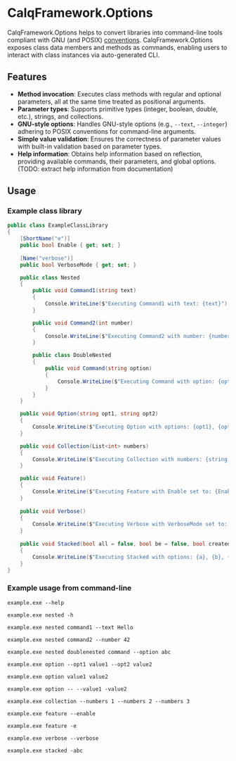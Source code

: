 # CalqFramework.Options
CalqFramework.Options helps to convert libraries into command-line tools compliant with GNU (and POSIX) [conventions](https://www.gnu.org/software/libc/manual/html_node/Argument-Syntax.html). CalqFramework.Options exposes class data members and methods as commands, enabling users to interact with class instances via auto-generated CLI.

## Features
- **Method invocation**: Executes class methods with regular and optional parameters, all at the same time treated as positional arguments.
- **Parameter types**: Supports primitive types (integer, boolean, double, etc.), strings, and collections.
- **GNU-style options**: Handles GNU-style options (e.g., `--text`, `--integer`) adhering to POSIX conventions for command-line arguments.
- **Simple value validation**: Ensures the correctness of parameter values with built-in validation based on parameter types.
- **Help information**: Obtains help information based on reflection, providing available commands, their parameters, and global options. (TODO: extract help information from documentation)

## Usage

### Example class library
```csharp
public class ExampleClassLibrary
{
    [ShortName("e")]
    public bool Enable { get; set; }
    
    [Name("verbose")]
    public bool VerboseMode { get; set; }

    public class Nested
    {
        public void Command1(string text)
        {
            Console.WriteLine($"Executing Command1 with text: {text}");
        }

        public void Command2(int number)
        {
            Console.WriteLine($"Executing Command2 with number: {number}");
        }

        public class DoubleNested
        {
            public void Command(string option)
            {
                Console.WriteLine($"Executing Command with option: {option}");
            }
        }
    }

    public void Option(string opt1, string opt2)
    {
        Console.WriteLine($"Executing Option with options: {opt1}, {opt2}");
    }

    public void Collection(List<int> numbers)
    {
        Console.WriteLine($"Executing Collection with numbers: {string.Join(", ", numbers)}");
    }

    public void Feature()
    {
        Console.WriteLine($"Executing Feature with Enable set to: {Enable}");
    }
    
    public void Verbose()
    {
        Console.WriteLine($"Executing Verbose with VerboseMode set to: {VerboseMode}");
    }
    
    public void Stacked(bool all = false, bool be = false, bool created = false)
    {
        Console.WriteLine($"Executing Stacked with options: {a}, {b}, {c}");
    }
}
```

### Example usage from command-line
```
example.exe --help
```
```
example.exe nested -h
```
```
example.exe nested command1 --text Hello
```
```
example.exe nested command2 --number 42
```
```
example.exe nested doublenested command --option abc
```
```
example.exe option --opt1 value1 --opt2 value2
```
```
example.exe option value1 value2
```
```
example.exe option -- --value1 -value2
```
```
example.exe collection --numbers 1 --numbers 2 --numbers 3
```
```
example.exe feature --enable
```
```
example.exe feature -e
```
```
example.exe verbose --verbose
```
```
example.exe stacked -abc
```

